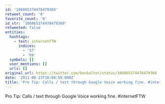 ```yaml
---
id: '106065374478479360'
retweet_count: '0'
favorite_count: '0'
id_str: '106065374478479360'
retweeted: false
entities:
  hashtags:
    - text: internetFTW
      indices:
        - '57'
        - '69'
  symbols: []
  user_mentions: []
  urls: []
original_url: https://twitter.com/benbalter/status/106065374478479360
date: '2011-08-23T18:08:50.000Z'
title: 'Pro Tip: Calls / text through Google Voice working fine. #internetFTW'
---
```


Pro Tip: Calls / text through Google Voice working fine. #internetFTW